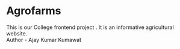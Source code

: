 # Agrofarms
This is our College frontend project . It is an informative agricultural website.
<br>
Author - Ajay Kumar Kumawat
